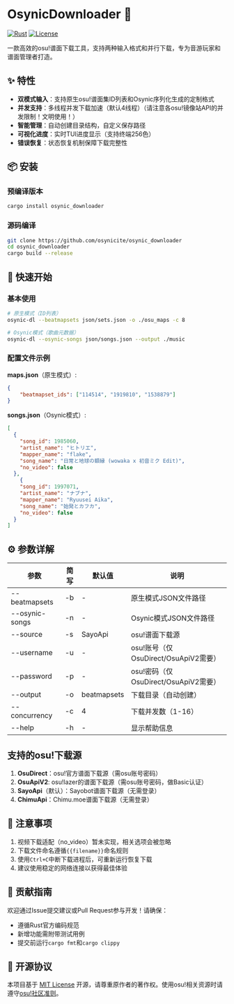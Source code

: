 # OsynicDownloader 🎵

[![Rust](https://img.shields.io/badge/Rust-1.85%2B-blue)](https://www.rust-lang.org/)
[![License](https://img.shields.io/badge/License-MIT-green)](LICENSE)

一款高效的osu!谱面下载工具，支持两种输入格式和并行下载，专为音游玩家和谱面管理者打造。

## ✨ 特性

- **双模式输入**：支持原生osu!谱面集ID列表和Osynic序列化生成的定制格式
- **并发支持**：多线程并发下载加速（默认4线程）（请注意各osu!镜像站API的并发限制！文明使用！）
- **智能管理**：自动创建目录结构，自定义保存路径
- **可视化进度**：实时TUI进度显示（支持终端256色）
- **错误恢复**：状态恢复机制保障下载完整性

## 📦 安装

### 预编译版本

```bash
cargo install osynic_downloader
```

### 源码编译

```bash
git clone https://github.com/osynicite/osynic_downloader
cd osynic_downloader
cargo build --release
```

## 🚀 快速开始

### 基本使用

```bash
# 原生模式（ID列表）
osynic-dl --beatmapsets json/sets.json -o ./osu_maps -c 8

# Osynic模式（歌曲元数据）
osynic-dl --osynic-songs json/songs.json --output ./music
```

### 配置文件示例

**maps.json**（原生模式）:

```json
{
    "beatmapset_ids": ["114514", "1919810", "1538879"]
}
```

**songs.json**（Osynic模式）:

```json
[
  {
    "song_id": 1985060,
    "artist_name": "ヒトリエ",
    "mapper_name": "flake",
    "song_name": "日常と地球の額縁 (wowaka x 初音ミク Edit)",
    "no_video": false
  },
    {
    "song_id": 1997071,
    "artist_name": "ナブナ",
    "mapper_name": "Ryuusei Aika",
    "song_name": "始発とカフカ",
    "no_video": false
  }
]
```

## ⚙️ 参数详解

| 参数           | 简写 | 默认值      | 说明                           |
| -------------- | ---- | ----------- | ------------------------------ |
| --beatmapsets  | -b   | -           | 原生模式JSON文件路径           |
| --osynic-songs | -n   | -           | Osynic模式JSON文件路径         |
| --source       | -s   | SayoApi     | osu!谱面下载源                 |
| --username     | -u   | -           | osu!账号（仅OsuDirect/OsuApiV2需要） |
| --password     | -p   | -           | osu!密码（仅OsuDirect/OsuApiV2需要） |
| --output       | -o   | beatmapsets | 下载目录（自动创建）           |
| --concurrency  | -c   | 4           | 下载并发数（1-16）             |
| --help         | -h   | -           | 显示帮助信息                   |

## 支持的osu!下载源

1. **OsuDirect**：osu!官方谱面下载源（需osu账号密码）
2. **OsuApiV2**: osu!lazer的谱面下载源（需osu账号密码，做Basic认证）
3. **SayoApi**（默认）：Sayobot谱面下载源（无需登录）
4. **ChimuApi**：Chimu.moe谱面下载源（无需登录）

## 📌 注意事项

1. 视频下载适配（no_video）暂未实现，相关选项会被忽略
2. 下载文件命名遵循`{{filename}}`命名规则
3. 使用`Ctrl+C`中断下载进程后，可重新运行恢复下载
4. 建议使用稳定的网络连接以获得最佳体验

## 🤝 贡献指南

欢迎通过Issue提交建议或Pull Request参与开发！请确保：

- 遵循Rust官方编码规范
- 新增功能需附带测试用例
- 提交前运行`cargo fmt`和`cargo clippy`

## 📜 开源协议

本项目基于 [MIT License](LICENSE) 开源，请尊重原作者的著作权。使用osu!相关资源时请遵守[osu!社区准则](https://osu.ppy.sh/wiki/zh/Legal)。
